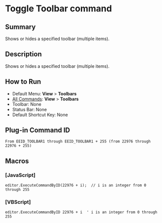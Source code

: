 # Toggle Toolbar command

## Summary

Shows or hides a specified toolbar (multiple items).

## Description

Shows or hides a specified toolbar (multiple items).

## How to Run

- Default Menu: **View** \> **Toolbars**
- [All Commands](../tools/all_commands): **View** >
**Toolbars**
- Toolbar: None
- Status Bar: None
- Default Shortcut Key: None

## Plug-in Command ID

```
From EEID_TOOLBAR1 through EEID_TOOLBAR1 + 255 (from 22976 through 22976 + 255)```

## Macros

### \[JavaScript\]

```
editor.ExecuteCommandByID(22976 + i);  // i is an integer from 0 through 255
```

### \[VBScript\]

```
editor.ExecuteCommandByID 22976 + i  ' i is an integer from 0 through 255
```
